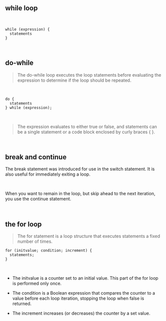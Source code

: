 ## while loop

<br>

```
while (expression) {
  statements
}
```

<br>

## do-while

> The do-while loop executes the loop statements before evaluating the expression to determine if the loop should be repeated. 

<br>

```
do {
  statements
} while (expression);
```

<br>

> The expression evaluates to either true or false, and  statements can be a single statement or a code block enclosed by curly braces { }.

<br>

## break and continue 

The break statement was introduced for use in the switch statement. It is also useful for immediately exiting a loop.

<br>

When you want to remain in the loop, but skip ahead to the next iteration, you use the continue statement.

<br>

## the for loop

> The for statement is a loop structure that executes statements a fixed number of times. 

```
for (initvalue; condition; increment) {
  statements;
}
```

<br>

- The initvalue is a counter set to an initial value. This part of the for loop is performed only once.

- The condition is a Boolean expression that compares the counter to a value before each loop iteration, stopping the loop when false is returned.

- The increment increases (or decreases) the counter by a set value.